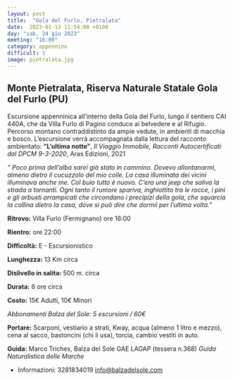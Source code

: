```yaml
---
layout: post
title:  "Gola del Furlo, Pietralata"
date:  2023-01-13 11:54:00 +0100
day: "sab, 24 giu 2023"
meeting: "16:00"
category: appennino 
difficult: 3
image: pietralata.jpg
---
```


## Monte Pietralata, Riserva Naturale Statale Gola del Furlo (PU)

Escursione appenninica all’interno della Gola del Furlo, lungo il sentiero CAI 440A, che da Villa Furlo di Pagino conduce ai belvedere e al Rifugio. Percorso montano contraddistinto da ampie vedute, in ambienti di macchia e bosco. L’escursione verrà accompagnata dalla lettura del racconto ambientato: **“L’ultima notte”**, *Il Viaggio Immobile, Racconti Autocertificati dal DPCM 9-3-2020*, Aras Edizioni, 2021

*“ Poco prima dell’alba sarei già stato in cammino. Dovevo
allontanarmi, almeno dietro il cucuzzolo del mio colle. La casa illuminata dei vicini illuminava
anche me. Col buio tutto è nuovo. C’era una jeep che saliva la strada a tornanti. Ogni tanto il
rumore spariva, inghiottito tra le rocce, i pini e gli arbusti arrampicati che circondano i
precipizi della gola, che squarcia la collina dietro la casa, dove si può dire che dormii per
l’ultima volta.”*


**Ritrovo:** Villa Furlo (Fermignano) ore 16:00

**Rientro:** ore 22:00 

**Difficoltà:** E - Escursionistico

**Lunghezza:** 13 Km circa

**Dislivello in salita:** 500 m. circa

**Durata:** 6 ore circa

**Costo:** 15€ Adulti, 10€ Minori

*Abbonamenti Balza del Sole: 5 escursioni / 60€*

**Portare:** Scarponi, vestiario a strati, Kway, acqua (almeno 1 litro e mezzo), cena al sacco, bastoncini (chi li usa), torcia, cambio vestiti in auto.

**Guida:** Marco Triches, Balza del Sole GAE LAGAP (tessera n.368)
*Guida Naturalistica delle Marche*
+ Informazioni:    3281834019    info@balzadelsole.com







